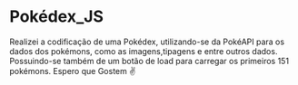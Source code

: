 # Pokédex_JS
Realizei a codificação de uma Pokédex, utilizando-se da PokéAPI para os dados dos pokémons, como as imagens,tipagens e entre outros dados.
Possuindo-se também de um botão de load para carregar os primeiros 151 pokémons.
Espero que Gostem ✌️
